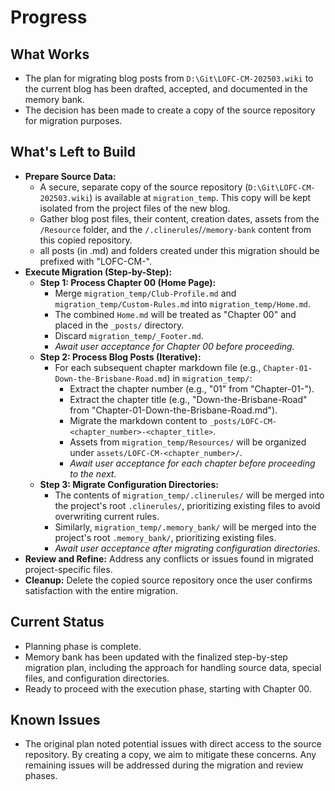 # Progress

## What Works
- The plan for migrating blog posts from `D:\Git\LOFC-CM-202503.wiki` to the current blog has been drafted, accepted, and documented in the memory bank.
- The decision has been made to create a copy of the source repository for migration purposes.

## What's Left to Build
- **Prepare Source Data:**
    - A secure, separate copy of the source repository (`D:\Git\LOFC-CM-202503.wiki`) is available at `migration_temp`. This copy will be kept isolated from the project files of the new blog.
    - Gather blog post files, their content, creation dates, assets from the `/Resource` folder, and the `/.clinerules`/`/memory-bank` content from this copied repository.
    - all posts (in .md) and folders created under this migration should be prefixed with "LOFC-CM-".
- **Execute Migration (Step-by-Step):**
    - **Step 1: Process Chapter 00 (Home Page):**
        - Merge `migration_temp/Club-Profile.md` and `migration_temp/Custom-Rules.md` into `migration_temp/Home.md`.
        - The combined `Home.md` will be treated as "Chapter 00" and placed in the `_posts/` directory.
        - Discard `migration_temp/_Footer.md`.
        - *Await user acceptance for Chapter 00 before proceeding.*
    - **Step 2: Process Blog Posts (Iterative):**
        - For each subsequent chapter markdown file (e.g., `Chapter-01-Down-the-Brisbane-Road.md`) in `migration_temp/`:
            - Extract the chapter number (e.g., "01" from "Chapter-01-").
            - Extract the chapter title (e.g., "Down-the-Brisbane-Road" from "Chapter-01-Down-the-Brisbane-Road.md").
            - Migrate the markdown content to `_posts/LOFC-CM-<chapter_number>-<chapter_title>`.
            - Assets from `migration_temp/Resources/` will be organized under `assets/LOFC-CM-<chapter_number>/`.
            - *Await user acceptance for each chapter before proceeding to the next.*
    - **Step 3: Migrate Configuration Directories:**
        - The contents of `migration_temp/.clinerules/` will be merged into the project's root `.clinerules/`, prioritizing existing files to avoid overwriting current rules.
        - Similarly, `migration_temp/.memory_bank/` will be merged into the project's root `.memory_bank/`, prioritizing existing files.
        - *Await user acceptance after migrating configuration directories.*
- **Review and Refine:** Address any conflicts or issues found in migrated project-specific files.
- **Cleanup:** Delete the copied source repository once the user confirms satisfaction with the entire migration.

## Current Status
- Planning phase is complete.
- Memory bank has been updated with the finalized step-by-step migration plan, including the approach for handling source data, special files, and configuration directories.
- Ready to proceed with the execution phase, starting with Chapter 00.

## Known Issues
- The original plan noted potential issues with direct access to the source repository. By creating a copy, we aim to mitigate these concerns. Any remaining issues will be addressed during the migration and review phases.
